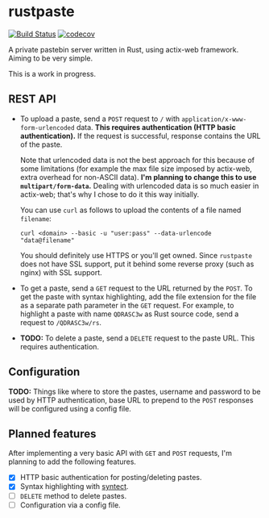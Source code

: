# rustpaste

[![Build Status](https://travis-ci.com/tansly/rustpaste.svg?token=37nt8ydfT1ey69USyytm&branch=master)](https://travis-ci.com/tansly/rustpaste)
[![codecov](https://codecov.io/gh/tansly/rustpaste/branch/master/graph/badge.svg)](https://codecov.io/gh/tansly/rustpaste)

A private pastebin server written in Rust, using actix-web framework. Aiming to be very simple.

This is a work in progress.

## REST API
* To upload a paste, send a `POST` request to `/` with `application/x-www-form-urlencoded` data.
**This requires authentication (HTTP basic authentication).** If the request is successful, response contains the URL of the paste.

    Note that urlencoded data is not the best approach for this because of some limitations
    (for example the max file size imposed by actix-web, extra overhead for non-ASCII data).
    **I'm planning to change this to use `multipart/form-data`.** Dealing with urlencoded
    data is so much easier in actix-web; that's why I chose to do it this way initially.

    You can use `curl` as follows to upload the contents of a file named `filename`:
    ```
    curl <domain> --basic -u "user:pass" --data-urlencode "data@filename"
    ```
    You should definitely use HTTPS or you'll get owned.
    Since `rustpaste` does not have SSL support,
    put it behind some reverse proxy (such as nginx) with SSL support.

* To get a paste, send a `GET` request to the URL returned by the `POST`.
To get the paste with syntax highlighting, add the file extension for the file
as a separate path parameter in the `GET` request. For example, to highlight a
paste with name `QDRASC3w` as Rust source code, send a request to `/QDRASC3w/rs`.

* **TODO:** To delete a paste, send a `DELETE` request to the paste URL.
This requires authentication.

## Configuration
**TODO:** Things like where to store the pastes, username and password to be used by HTTP authentication,
base URL to prepend to the `POST` responses will be configured using a config file.

## Planned features
After implementing a very basic API with `GET` and `POST` requests, I'm planning to add the following features.
- [x] HTTP basic authentication for posting/deleting pastes.
- [x] Syntax highlighting with [syntect](https://github.com/trishume/syntect).
- [ ] `DELETE` method to delete pastes.
- [ ] Configuration via a config file.
